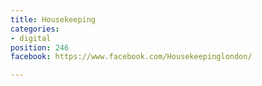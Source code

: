 ```yaml
---
title: Housekeeping
categories:
- digital
position: 246
facebook: https://www.facebook.com/Housekeepinglondon/

---
```


